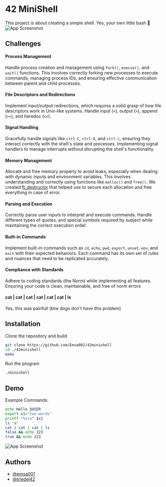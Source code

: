 
# 42 MiniShell

This project is about creating a simple shell. Yes, your own little bash 🙂
![App Screenshot](https://imgur.com/aOVi1Zp.png)
 

## Challenges
#### Process Management
Handle process creation and management using `fork()`, `execve()`, and `wait()` functions. This involves correctly forking new processes to execute commands, managing process IDs, and ensuring effective communication between parent and child processes.

#### File Descriptors and Redirections
Implement input/output redirections, which requires a solid grasp of how file descriptors work in Unix-like systems. Handle input (`<`), output (`>`), append (`>>`), and heredoc (`<<`).

#### Signal Handling
Gracefully handle signals like `ctrl-C`, `ctrl-D`, and `ctrl-\`, ensuring they interact correctly with the shell's state and processes. Implementing signal handlers to manage interrupts without disrupting the shell's functionality.

#### Memory Management
Allocate and free memory properly to avoid leaks, especially when dealing with dynamic inputs and environment variables. This involves understanding and correctly using functions like `malloc()` and `free()`.
We created [ft_destructor](https://github.com/Emsa001/ft_destructor/) that helped use to secure each allocation and free everything in case of error.

#### Parsing and Execution
Correctly parse user inputs to interpret and execute commands. Handle different types of quotes, and special symbols required by subject while maintaining the correct execution order.

#### Built-in Commands
Implement built-in commands such as `cd`, `echo`, `pwd`, `export`, `unset`, `env`, and `exit` with their expected behaviors. Each command has its own set of rules and nuances that need to be replicated accurately.

#### Compliance with Standards
Adhere to coding standards (the Norm) while implementing all features. Ensuring your code is clean, maintainable, and free of norm errors

#### cat | cat | cat | cat | cat | cat | ls
Yes, this was painfull (btw dogs don't have this problem)
## Installation

Clone the repository and build
```bash
git clone https://github.com/Emsa001/42minishell
cd ./42minishell
make
```

Run the program
```bash
./minishell
```
## Demo


Example Commands:
```bash
echo Hello $USER
export x1="two words"
printf "%s\n" $x1
ls *s*
cat | cat | cat | ls
false && echo 123
true && echo 123
```

![App Screenshot](https://imgur.com/YYWxTzA.png)


## Authors

- [@emsa001](https://www.github.com/emsa001)
- [@triedel42](https://www.github.com/triedel42)

